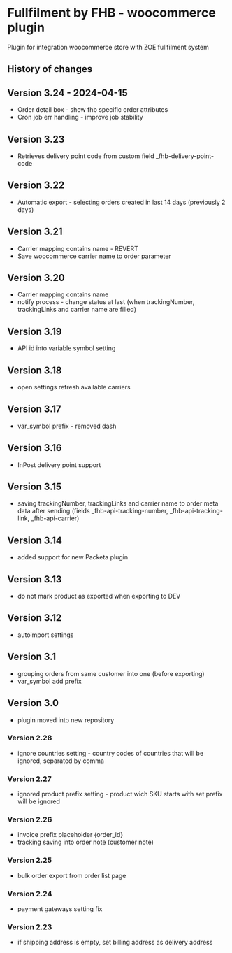 # Fullfilment by FHB - woocommerce plugin
Plugin for integration woocommerce store with ZOE fullfilment system

## History of changes

## Version 3.24 - 2024-04-15
- Order detail box - show fhb specific order attributes
- Cron job err handling - improve job stability

## Version 3.23
- Retrieves delivery point code from custom field _fhb-delivery-point-code

## Version 3.22
- Automatic export - selecting orders created in last 14 days (previously 2 days)

## Version 3.21
- Carrier mapping contains name - REVERT
- Save woocommerce carrier name to order parameter

## Version 3.20
- Carrier mapping contains name
- notify process - change status at last (when trackingNumber, trackingLinks and carrier name are filled)

## Version 3.19
- API id into variable symbol setting

## Version 3.18
- open settings refresh available carriers

## Version 3.17
- var_symbol prefix - removed dash

## Version 3.16
- InPost delivery point support

## Version 3.15
- saving trackingNumber, trackingLinks and carrier name to order meta data after sending (fields _fhb-api-tracking-number, _fhb-api-tracking-link, _fhb-api-carrier)

## Version 3.14
- added support for new Packeta plugin

## Version 3.13
- do not mark product as exported when exporting to DEV

## Version 3.12
- autoimport settings

## Version 3.1
- grouping orders from same customer into one (before exporting)
- var_symbol add prefix

## Version 3.0
- plugin moved into new repository

### Version 2.28
- ignore countries setting - country codes of countries that will be ignored, separated by comma

### Version 2.27
- ignored product prefix setting - product wich SKU starts with set prefix will be ignored

### Version 2.26
- invoice prefix placeholder {order_id}
- tracking saving into order note (customer note)

### Version 2.25
- bulk order export from order list page

### Version 2.24
- payment gateways setting fix

### Version 2.23
- if shipping address is empty, set billing address as delivery address